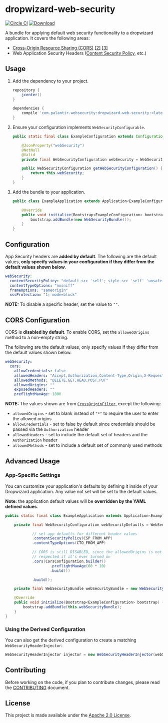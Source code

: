 dropwizard-web-security
=======================
[![Circle CI](https://circleci.com/gh/palantir/dropwizard-web-security.svg?style=shield&circle-token=52b148126fda6cfba213cb832ff733d04d0d7277)](https://circleci.com/gh/palantir/dropwizard-web-security)
[![Download](https://api.bintray.com/packages/palantir/releases/dropwizard-web-security/images/download.svg) ](https://bintray.com/palantir/releases/dropwizard-web-security/_latestVersion)

A bundle for applying default web security functionality to a dropwizard application. It covers the following areas:

- [Cross-Origin Resource Sharing (CORS)][cors1] [\[2\]][cors2] [\[3\]][cors3]
- Web Application Security Headers ([Content Security Policy][csp], etc.)


Usage
-----
1. Add the dependency to your project.

    ```groovy
    repository {
        jcenter()
    }

    dependencies {
        compile 'com.palantir.websecurity:dropwizard-web-security:<latest-version>'
    }
    ```

2. Ensure your configuration implements `WebSecurityConfigurable`.

    ```java
    public static final class ExampleConfiguration extends Configuration implements WebSecurityConfigurable {

        @JsonProperty("webSecurity")
        @NotNull
        @Valid
        private final WebSecurityConfiguration webSecurity = WebSecurityConfiguration.DEFAULT;

        public WebSecurityConfiguration getWebSecurityConfiguration() {
            return this.webSecurity;
        }
    }
    ```

3. Add the bundle to your application.

	```java
	public class ExampleApplication extends Application<ExampleConfiguration> {

	    @Override
	    public void initialize(Bootstrap<ExampleConfiguration> bootstrap) {
	        bootstrap.addBundle(new WebSecurityBundle());
	    }
    }

    ```


Configuration
-------------
App Security headers are **added by default**. The following are the default values, **only specify values in your
configuration if they differ from the default values shown below**.

```yaml
webSecurity:
  contentSecurityPolicy: "default-src 'self'; style-src 'self' 'unsafe-inline'; frame-ancestors 'self';"     # CSP
  contentTypeOptions: "nosniff"                                                     # X-Content-Type-Options
  frameOptions: "sameorigin"                                                        # X-Frame-Options
  xssProtection: "1; mode=block"                                                    # X-XSS-Protection
```

**NOTE:** To disable a specific header, set the value to `""`.


CORS Configuration
------------------
CORS is **disabled by default**. To enable CORS, set the `allowedOrigins` method to a non-empty string.

The following are the default values, only specify values if they differ from the default values shown below.

```yaml
webSecurity:
  cors:
    allowCredentials: false
    allowedHeaders: "Accept,Authorization,Content-Type,Origin,X-Requested-With"
    allowedMethods: "DELETE,GET,HEAD,POST,PUT"
    allowedOrigins: ""
    exposedHeaders: ""
    preflightMaxAge: 1800
```

**NOTE:** The values shown are from [`CrossOriginFilter`][corsfilter], except the following:

- `allowedOrigins` - set to blank instead of `"*"` to require the user to enter the allowed origins
- `allowCredentials` - set to false by default since credentials should be passed via the `Authorization` header
- `allowedHeaders` - set to include the default set of headers and the `Authorization` header
- `allowedMethods` - set to include a default set of commonly used methods


Advanced Usage
--------------

### App-Specific Settings
You can customize your application's defaults by defining it inside of your Dropwizard application. Any value not set
will be set to the default values.

**Note:** the application default values will be **overridden by the YAML defined values**.

```java
public static final class ExampleApplication extends Application<ExampleConfiguration> {

    private final WebSecurityConfiguration webSecurityDefaults = WebSecurityConfiguration.builder()

            // set app defaults for different header values
            .contentSecurityPolicy(CSP_FROM_APP)
            .contentTypeOptions(CTO_FROM_APP)

            // CORS is still DISABLED, since the allowedOrigins is not set, but the default value will be
            // respected if it's ever turned on
            .cors(CorsConfiguration.builder()
                    .preflightMaxAge(60 * 10)
                    .build())

            .build();

    private final WebSecurityBundle webSecurityBundle = new WebSecurityBundle(this.webSecurityDefaults);

    @Override
    public void initialize(Bootstrap<ExampleConfiguration> bootstrap) {
        bootstrap.addBundle(this.webSecurityBundle);
    }
}
```


### Using the Derived Configuration
You can also get the derived configuration to create a matching `WebSecurityHeaderInjector`:

```java
WebSecurityHeaderInjector injector = new WebSecurityHeaderInjector(webSecurityBundle.getDerivedConfiguration());
```


Contributing
------------
Before working on the code, if you plan to contribute changes, please read the [CONTRIBUTING](CONTRIBUTING.md) document.


License
-------
This project is made available under the [Apache 2.0 License][license].


[cors1]: https://www.w3.org/TR/cors/
[cors2]: https://www.owasp.org/index.php/CORS_OriginHeaderScrutiny
[cors3]: https://developer.mozilla.org/en-US/docs/Web/HTTP/Access_control_CORS
[csp]: https://developer.mozilla.org/en-US/docs/Web/Security/CSP

[corsfilter]: https://github.com/eclipse/jetty.project/blob/jetty-9.2.13.v20150730/jetty-servlets/src/main/java/org/eclipse/jetty/servlets/CrossOriginFilter.java

[license]: http://www.apache.org/licenses/LICENSE-2.0
